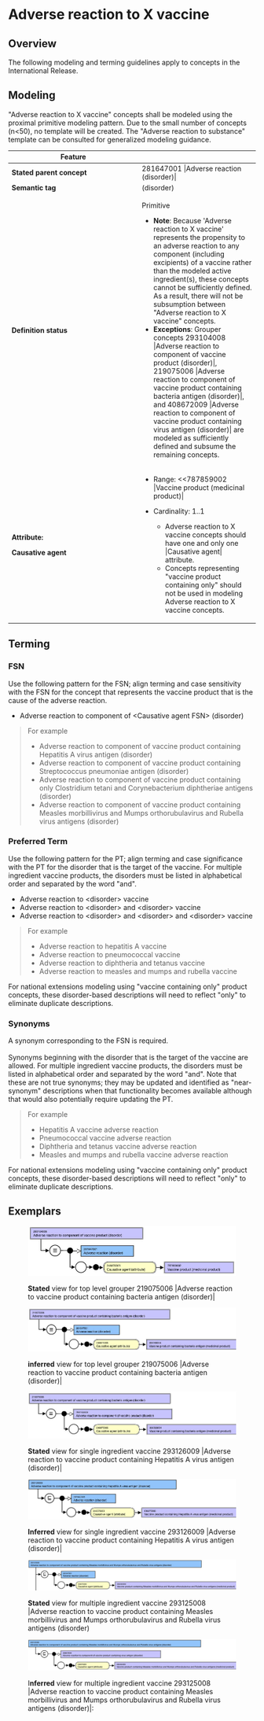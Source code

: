 # Adverse reaction to X vaccine

## Overview

The following modeling and terming guidelines apply to concepts in the International Release.

## Modeling

"Adverse reaction to X vaccine" concepts shall be modeled using the proximal primitive modeling pattern. Due to the small number of concepts (n<50), no template will be created. The "Adverse reaction to substance" template can be consulted for generalized modeling guidance.

<table data-header-hidden><thead><tr><th width="250.98046875">Feature</th><th></th></tr></thead><tbody><tr><td><strong>Stated parent concept</strong></td><td>281647001 |Adverse reaction (disorder)|</td></tr><tr><td><strong>Semantic tag</strong></td><td>(disorder)</td></tr><tr><td><strong>Definition status</strong></td><td><p>Primitive</p><p></p><ul><li><strong>Note</strong>: Because 'Adverse reaction to X vaccine' represents the propensity to an adverse reaction to any component (including excipients) of a vaccine rather than the modeled active ingredient(s), these concepts cannot be sufficiently defined. As a result, there will not be subsumption between "Adverse reaction to X vaccine" concepts.</li><li><strong>Exceptions</strong>: Grouper concepts 293104008 |Adverse reaction to component of vaccine product (disorder)|, 219075006 |Adverse reaction to component of vaccine product containing bacteria antigen (disorder)|, and 408672009 |Adverse reaction to component of vaccine product containing virus antigen (disorder)| are modeled as sufficiently defined and subsume the remaining concepts.</li></ul></td></tr><tr><td><p><strong>Attribute:</strong></p><p><strong>Causative agent</strong></p></td><td><ul><li>Range: &#x3C;&#x3C;787859002 |Vaccine product (medicinal product)|</li><li><p>Cardinality: 1..1</p><ul><li>Adverse reaction to X vaccine concepts should have one and only one |Causative agent| attribute.</li><li>Concepts representing "vaccine product containing only" should not be used in modeling Adverse reaction to X vaccine concepts.</li></ul></li></ul></td></tr></tbody></table>

## Terming

### FSN

Use the following pattern for the FSN; align terming and case sensitivity with the FSN for the concept that represents the vaccine product that is the cause of the adverse reaction.

* Adverse reaction to component of \<Causative agent FSN> (disorder)

> For example
>
> * &#x20;Adverse reaction to component of vaccine product containing Hepatitis A virus antigen (disorder)
> * Adverse reaction to component of vaccine product containing Streptococcus pneumoniae antigen (disorder)
> * Adverse reaction to component of vaccine product containing only Clostridium tetani and Corynebacterium diphtheriae antigens (disorder)
> * Adverse reaction to component of vaccine product containing Measles morbillivirus and Mumps orthorubulavirus and Rubella virus antigens (disorder)

### Preferred Term

Use the following pattern for the PT; align terming and case significance with the PT for the disorder that is the target of the vaccine. For multiple ingredient vaccine products, the disorders must be listed in alphabetical order and separated by the word "and".

* Adverse reaction to \<disorder> vaccine
* Adverse reaction to \<disorder> and \<disorder> vaccine
* Adverse reaction to \<disorder> and \<disorder> and \<disorder> vaccine

> For example
>
> * &#x20;Adverse reaction to hepatitis A vaccine
> * Adverse reaction to pneumococcal vaccine
> * Adverse reaction to diphtheria and tetanus vaccine
> * Adverse reaction to measles and mumps and rubella vaccine

For national extensions modeling using "vaccine containing only" product concepts, these disorder-based descriptions will need to reflect "only" to eliminate duplicate descriptions.

### Synonyms

A synonym corresponding to the FSN is required.\
\
Synonyms beginning with the disorder that is the target of the vaccine are allowed. For multiple ingredient vaccine products, the disorders must be listed in alphabetical order and separated by the word "and". Note that these are not true synonyms; they may be updated and identified as "near-synonym" descriptions when that functionality becomes available although that would also potentially require updating the PT.

> For example
>
> * Hepatitis A vaccine adverse reaction
> * Pneumococcal vaccine adverse reaction
> * Diphtheria and tetanus vaccine adverse reaction
> * Measles and mumps and rubella vaccine adverse reaction

For national extensions modeling using "vaccine containing only" product concepts, these disorder-based descriptions will need to reflect "only" to eliminate duplicate descriptions.

## Exemplars

<figure><img src="../../../../../../.gitbook/assets/image (18) (1) (1) (1).png" alt=""><figcaption><p><strong>Stated</strong> view for top level grouper 219075006 |Adverse reaction to vaccine product containing bacteria antigen (disorder)|</p></figcaption></figure>

<figure><img src="../../../../../../.gitbook/assets/image (19) (1) (1) (1).png" alt=""><figcaption><p><strong>inferred</strong> view for top level grouper 219075006 |Adverse reaction to vaccine product containing bacteria antigen (disorder)|</p></figcaption></figure>

<figure><img src="../../../../../../.gitbook/assets/image (20) (1) (1) (1).png" alt=""><figcaption><p><strong>Stated</strong> view for single ingredient vaccine 293126009 |Adverse reaction to vaccine product containing Hepatitis A virus antigen (disorder)|</p></figcaption></figure>

<figure><img src="../../../../../../.gitbook/assets/image (21) (1) (1) (1).png" alt=""><figcaption><p><strong>Inferred</strong> view for single ingredient vaccine 293126009 |Adverse reaction to vaccine product containing Hepatitis A virus antigen (disorder)|</p></figcaption></figure>

<figure><img src="../../../../../../.gitbook/assets/image (23) (1) (1) (1).png" alt=""><figcaption><p><strong>Stated</strong> view for multiple ingredient vaccine 293125008 |Adverse reaction to vaccine product containing Measles morbillivirus and Mumps orthorubulavirus and Rubella virus antigens (disorder)</p></figcaption></figure>

<figure><img src="../../../../../../.gitbook/assets/image (24) (1) (1) (1).png" alt=""><figcaption><p> I<strong>nferred</strong> view for multiple ingredient vaccine 293125008 |Adverse reaction to vaccine product containing Measles morbillivirus and Mumps orthorubulavirus and Rubella virus antigens (disorder)|:</p></figcaption></figure>

<figure><img src="../../../../../../authoring/clinical-finding-and-disorder/images/174690451.png" alt=""><figcaption></figcaption></figure>
